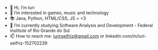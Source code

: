 - 👋 Hi, I’m Iuri
- 👀 I’m interested in games, music and technology
- 📚 Java, Python, HTML/CSS, JS = <3 
- 🌱 I’m currently studying Software Analysis and Development - Federal Institute of Rio Grande do Sul
- 📫 How to reach me: iurirseifriz@gmail.com or linkedin.com/in/iuri-seifriz-152702239

